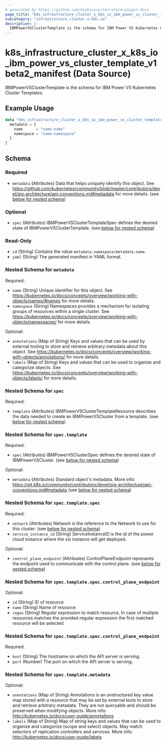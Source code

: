 ```yaml
---
# generated by https://github.com/hashicorp/terraform-plugin-docs
page_title: "k8s_infrastructure_cluster_x_k8s_io_ibm_power_vs_cluster_template_v1beta2_manifest Data Source - terraform-provider-k8s"
subcategory: "infrastructure.cluster.x-k8s.io"
description: |-
  IBMPowerVSClusterTemplate is the schema for IBM Power VS Kubernetes Cluster Templates.
---
```


# k8s_infrastructure_cluster_x_k8s_io_ibm_power_vs_cluster_template_v1beta2_manifest (Data Source)

IBMPowerVSClusterTemplate is the schema for IBM Power VS Kubernetes Cluster Templates.

## Example Usage

```terraform
data "k8s_infrastructure_cluster_x_k8s_io_ibm_power_vs_cluster_template_v1beta2_manifest" "example" {
  metadata = {
    name      = "some-name"
    namespace = "some-namespace"
  }
}
```

<!-- schema generated by tfplugindocs -->
## Schema

### Required

- `metadata` (Attributes) Data that helps uniquely identify this object. See https://github.com/kubernetes/community/blob/master/contributors/devel/sig-architecture/api-conventions.md#metadata for more details. (see [below for nested schema](#nestedatt--metadata))

### Optional

- `spec` (Attributes) IBMPowerVSClusterTemplateSpec defines the desired state of IBMPowerVSClusterTemplate. (see [below for nested schema](#nestedatt--spec))

### Read-Only

- `id` (String) Contains the value `metadata.namespace/metadata.name`.
- `yaml` (String) The generated manifest in YAML format.

<a id="nestedatt--metadata"></a>
### Nested Schema for `metadata`

Required:

- `name` (String) Unique identifier for this object. See https://kubernetes.io/docs/concepts/overview/working-with-objects/names/#names for more details.
- `namespace` (String) Namespaces provides a mechanism for isolating groups of resources within a single cluster. See https://kubernetes.io/docs/concepts/overview/working-with-objects/namespaces/ for more details.

Optional:

- `annotations` (Map of String) Keys and values that can be used by external tooling to store and retrieve arbitrary metadata about this object. See https://kubernetes.io/docs/concepts/overview/working-with-objects/annotations/ for more details.
- `labels` (Map of String) Keys and values that can be used to organize and categorize objects. See https://kubernetes.io/docs/concepts/overview/working-with-objects/labels/ for more details.


<a id="nestedatt--spec"></a>
### Nested Schema for `spec`

Required:

- `template` (Attributes) IBMPowerVSClusterTemplateResource describes the data needed to create an IBMPowerVSCluster from a template. (see [below for nested schema](#nestedatt--spec--template))

<a id="nestedatt--spec--template"></a>
### Nested Schema for `spec.template`

Required:

- `spec` (Attributes) IBMPowerVSClusterSpec defines the desired state of IBMPowerVSCluster. (see [below for nested schema](#nestedatt--spec--template--spec))

Optional:

- `metadata` (Attributes) Standard object's metadata. More info: https://git.k8s.io/community/contributors/devel/sig-architecture/api-conventions.md#metadata (see [below for nested schema](#nestedatt--spec--template--metadata))

<a id="nestedatt--spec--template--spec"></a>
### Nested Schema for `spec.template.spec`

Required:

- `network` (Attributes) Network is the reference to the Network to use for this cluster. (see [below for nested schema](#nestedatt--spec--template--spec--network))
- `service_instance_id` (String) ServiceInstanceID is the id of the power cloud instance where the vsi instance will get deployed.

Optional:

- `control_plane_endpoint` (Attributes) ControlPlaneEndpoint represents the endpoint used to communicate with the control plane. (see [below for nested schema](#nestedatt--spec--template--spec--control_plane_endpoint))

<a id="nestedatt--spec--template--spec--network"></a>
### Nested Schema for `spec.template.spec.control_plane_endpoint`

Optional:

- `id` (String) ID of resource
- `name` (String) Name of resource
- `regex` (String) Regular expression to match resource, In case of multiple resources matches the provided regular expression the first matched resource will be selected


<a id="nestedatt--spec--template--spec--control_plane_endpoint"></a>
### Nested Schema for `spec.template.spec.control_plane_endpoint`

Required:

- `host` (String) The hostname on which the API server is serving.
- `port` (Number) The port on which the API server is serving.



<a id="nestedatt--spec--template--metadata"></a>
### Nested Schema for `spec.template.metadata`

Optional:

- `annotations` (Map of String) Annotations is an unstructured key value map stored with a resource that may be set by external tools to store and retrieve arbitrary metadata. They are not queryable and should be preserved when modifying objects. More info: http://kubernetes.io/docs/user-guide/annotations
- `labels` (Map of String) Map of string keys and values that can be used to organize and categorize (scope and select) objects. May match selectors of replication controllers and services. More info: http://kubernetes.io/docs/user-guide/labels
